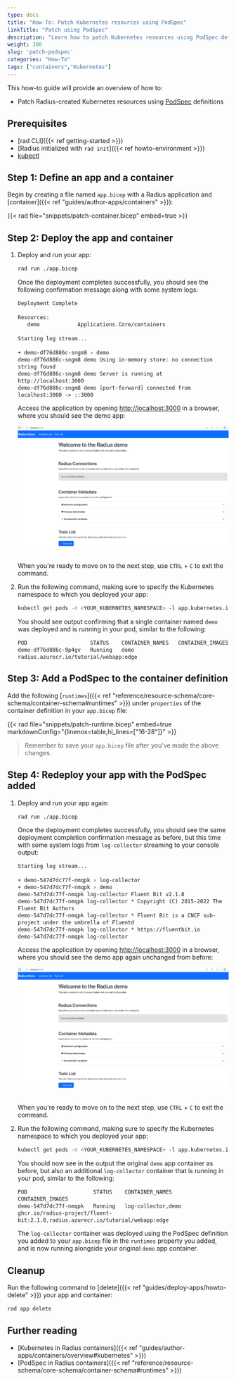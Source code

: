```yaml
---
type: docs
title: "How-To: Patch Kubernetes resources using PodSpec"
linkTitle: "Patch using PodSpec"
description: "Learn how to patch Kubernetes resources using PodSpec definitions"
weight: 300
slug: 'patch-podspec'
categories: "How-To"
tags: ["containers","Kubernetes"]
---
```


This how-to guide will provide an overview of how to:

- Patch Radius-created Kubernetes resources using [PodSpec](https://kubernetes.io/docs/reference/kubernetes-api/workload-resources/pod-v1/#PodSpec) definitions

## Prerequisites

- [rad CLI]({{< ref getting-started >}})
- [Radius initialized with `rad init`]({{< ref howto-environment >}})
- [kubectl](https://kubernetes.io/docs/tasks/tools/install-kubectl/)

## Step 1: Define an app and a container

Begin by creating a file named `app.bicep` with a Radius application and [container]({{< ref "guides/author-apps/containers" >}}):

{{< rad file="snippets/patch-container.bicep" embed=true >}}

## Step 2: Deploy the app and container

1. Deploy and run your app:

   ```bash
   rad run ./app.bicep
   ```

   Once the deployment completes successfully, you should see the following confirmation message along with some system logs:

   ```
   Deployment Complete

   Resources:
      demo            Applications.Core/containers

   Starting log stream...

   + demo-df76d886c-sngm8 › demo
   demo-df76d886c-sngm8 demo Using in-memory store: no connection string found
   demo-df76d886c-sngm8 demo Server is running at http://localhost:3000
   demo-df76d886c-sngm8 demo [port-forward] connected from localhost:3000 -> ::3000
   ```

   Access the application by opening [http://localhost:3000](http://localhost:3000) in a browser, where you should see the demo app:

   <img src="./demoapp-howtopatchpod.png" alt="Screenshot of Radius Demo app" width="600"/>

   <br> When you're ready to move on to the next step, use `CTRL` + `C` to exit the command.

2. Run the following command, making sure to specify the Kubernetes namespace to which you deployed your app:

   ```bash
   kubectl get pods -n <YOUR_KUBERNETES_NAMESPACE> -l app.kubernetes.io/name=demo -o custom-columns=POD:.metadata.name,STATUS:.status.phase,CONTAINER_NAMES:spec.containers[:].name,CONTAINER_IMAGES:spec.containers[:].image
   ```

   You should see output confirming that a single container named `demo` was deployed and is running in your pod, similar to the following:

   ```
   POD                    STATUS    CONTAINER_NAMES   CONTAINER_IMAGES
   demo-df76d886c-9p4gv   Running   demo              radius.azurecr.io/tutorial/webapp:edge
   ```

## Step 3: Add a PodSpec to the container definition

Add the following [`runtimes`]({{< ref "reference/resource-schema/core-schema/container-schema#runtimes" >}}) under `properties` of the container definition in your `app.bicep` file:

{{< rad file="snippets/patch-runtime.bicep" embed=true markdownConfig="{linenos=table,hl_lines=[\"16-28\"]}" >}}

> Remember to save your `app.bicep` file after you've made the above changes.

## Step 4: Redeploy your app with the PodSpec added

1. Deploy and run your app again:

   ```bash
   rad run ./app.bicep
   ```

   Once the deployment completes successfully, you should see the same deployment completion confirmation message as before, but this time with some system logs from `log-collector` streaming to your console output:

   ```
   Starting log stream...

   + demo-547d7dc77f-nmqpk › log-collector
   + demo-547d7dc77f-nmqpk › demo
   demo-547d7dc77f-nmqpk log-collector Fluent Bit v2.1.8
   demo-547d7dc77f-nmqpk log-collector * Copyright (C) 2015-2022 The Fluent Bit Authors
   demo-547d7dc77f-nmqpk log-collector * Fluent Bit is a CNCF sub-project under the umbrella of Fluentd
   demo-547d7dc77f-nmqpk log-collector * https://fluentbit.io
   demo-547d7dc77f-nmqpk log-collector
   ```

   Access the application by opening [http://localhost:3000](http://localhost:3000) in a browser, where you should see the demo app again unchanged from before:

   <img src="./demoapp-howtopatchpod.png" alt="Screenshot of Radius Demo app" width="600"/>

   <br> When you're ready to move on to the next step, use `CTRL` + `C` to exit the command.

2. Run the following command, making sure to specify the Kubernetes namespace to which you deployed your app:

   ```bash
   kubectl get pods -n <YOUR_KUBERNETES_NAMESPACE> -l app.kubernetes.io/name=demo -o custom-columns=POD:.metadata.name,STATUS:.status.phase,CONTAINER_NAMES:spec.containers[:].name,CONTAINER_IMAGES:spec.containers[:].image
   ```

   You should now see in the output the original `demo` app container as before, but also an additional `log-collector` container that is running in your pod, similar to the following:

   ```
   POD                     STATUS    CONTAINER_NAMES      CONTAINER_IMAGES
   demo-547d7dc77f-nmqpk   Running   log-collector,demo   ghcr.io/radius-project/fluent-bit:2.1.8,radius.azurecr.io/tutorial/webapp:edge
   ```

   The `log-collector` container was deployed using the PodSpec definition you added to your `app.bicep` file in the `runtimes` property you added, and is now running alongside your original `demo` app container.

## Cleanup

Run the following command to [delete]({{< ref "guides/deploy-apps/howto-delete" >}}) your app and container:
   
   ```bash
   rad app delete
   ```

## Further reading

- [Kubernetes in Radius containers]({{< ref "guides/author-apps/containers/overview#kubernetes" >}})
- [PodSpec in Radius containers]({{< ref "reference/resource-schema/core-schema/container-schema#runtimes" >}})